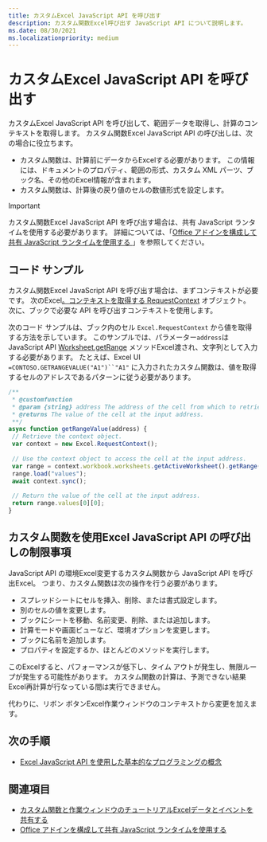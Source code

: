 ```yaml
---
title: カスタムExcel JavaScript API を呼び出す
description: カスタム関数Excel呼び出す JavaScript API について説明します。
ms.date: 08/30/2021
ms.localizationpriority: medium
---
```


# <a name="call-excel-javascript-apis-from-a-custom-function"></a>カスタムExcel JavaScript API を呼び出す

カスタムExcel JavaScript API を呼び出して、範囲データを取得し、計算のコンテキストを取得します。 カスタム関数Excel JavaScript API の呼び出しは、次の場合に役立ちます。

- カスタム関数は、計算前にデータからExcelする必要があります。 この情報には、ドキュメントのプロパティ、範囲の形式、カスタム XML パーツ、ブック名、その他のExcel情報が含まれます。
- カスタム関数は、計算後の戻り値のセルの数値形式を設定します。

> [!IMPORTANT]
> カスタム関数Excel JavaScript API を呼び出す場合は、共有 JavaScript ランタイムを使用する必要があります。 詳細については、「[Office アドインを構成して共有 JavaScript ランタイムを使用する ](../develop/configure-your-add-in-to-use-a-shared-runtime.md)」を参照してください。

## <a name="code-sample"></a>コード サンプル

カスタム関数Excel JavaScript API を呼び出す場合は、まずコンテキストが必要です。 次のExcel[。コンテキストを取得する RequestContext](/javascript/api/excel/excel.requestcontext) オブジェクト。 次に、ブックで必要な API を呼び出すコンテキストを使用します。

次のコード サンプルは、ブック内のセル `Excel.RequestContext` から値を取得する方法を示しています。 このサンプルでは、パラメーター`address`は JavaScript API [Worksheet.getRange](/javascript/api/excel/excel.worksheet#excel-excel-worksheet-getrange-member(1)) メソッドExcel渡され、文字列として入力する必要があります。 たとえば、Excel UI `=CONTOSO.GETRANGEVALUE("A1")``"A1"` に入力されたカスタム関数は、値を取得するセルのアドレスであるパターンに従う必要があります。

```JavaScript
/**
 * @customfunction
 * @param {string} address The address of the cell from which to retrieve the value.
 * @returns The value of the cell at the input address.
 **/
async function getRangeValue(address) {
 // Retrieve the context object. 
 var context = new Excel.RequestContext();
 
 // Use the context object to access the cell at the input address. 
 var range = context.workbook.worksheets.getActiveWorksheet().getRange(address);
 range.load("values");
 await context.sync();
 
 // Return the value of the cell at the input address.
 return range.values[0][0];
}
```

## <a name="limitations-of-calling-excel-javascript-apis-through-a-custom-function"></a>カスタム関数を使用Excel JavaScript API の呼び出しの制限事項

JavaScript API の環境Excel変更するカスタム関数から JavaScript API を呼び出Excel。 つまり、カスタム関数は次の操作を行う必要があります。

- スプレッドシートにセルを挿入、削除、または書式設定します。
- 別のセルの値を変更します。
- ブックにシートを移動、名前変更、削除、または追加します。
- 計算モードや画面ビューなど、環境オプションを変更します。
- ブックに名前を追加します。
- プロパティを設定するか、ほとんどのメソッドを実行します。

このExcelすると、パフォーマンスが低下し、タイム アウトが発生し、無限ループが発生する可能性があります。 カスタム関数の計算は、予測できない結果Excel再計算が行なっている間は実行できません。

代わりに、リボン ボタンExcel作業ウィンドウのコンテキストから変更を加えます。

## <a name="next-steps"></a>次の手順

- [Excel JavaScript API を使用した基本的なプログラミングの概念](../reference/overview/excel-add-ins-reference-overview.md)

## <a name="see-also"></a>関連項目

- [カスタム関数と作業ウィンドウのチュートリアルExcelデータとイベントを共有する](../tutorials/share-data-and-events-between-custom-functions-and-the-task-pane-tutorial.md)
- [Office アドインを構成して共有 JavaScript ランタイムを使用する](../develop/configure-your-add-in-to-use-a-shared-runtime.md)
